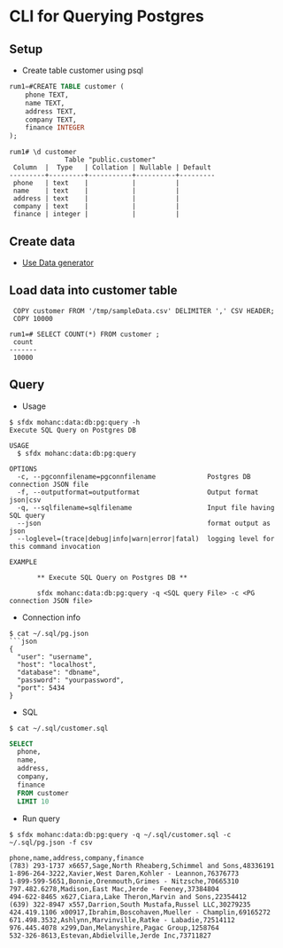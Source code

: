 # CLI for Querying Postgres 

## Setup

- Create table customer using psql

```sql
rum1=#CREATE TABLE customer ( 
    phone TEXT, 
    name TEXT, 
    address TEXT, 
    company TEXT, 
    finance INTEGER
);

```

```
rum1# \d customer 
              Table "public.customer"
 Column  |  Type   | Collation | Nullable | Default 
---------+---------+-----------+----------+---------
 phone   | text    |           |          | 
 name    | text    |           |          | 
 address | text    |           |          | 
 company | text    |           |          | 
 finance | integer |           |          | 
```

## Create data 
- [Use Data generator](https://github.com/mohan-chinnappan-n/cli-dx/blob/master/data-util.md#eaload)

## Load data into customer table 
```
 COPY customer FROM '/tmp/sampleData.csv' DELIMITER ',' CSV HEADER;
 COPY 10000

```

```
rum1=# SELECT COUNT(*) FROM customer ;
 count 
-------
 10000
```

## Query
- Usage
```
$ sfdx mohanc:data:db:pg:query -h
Execute SQL Query on Postgres DB

USAGE
  $ sfdx mohanc:data:db:pg:query

OPTIONS
  -c, --pgconnfilename=pgconnfilename             Postgres DB connection JSON file
  -f, --outputformat=outputformat                 Output format json|csv
  -q, --sqlfilename=sqlfilename                   Input file having SQL query
  --json                                          format output as json
  --loglevel=(trace|debug|info|warn|error|fatal)  logging level for this command invocation

EXAMPLE

       ** Execute SQL Query on Postgres DB **

       sfdx mohanc:data:db:pg:query -q <SQL query File> -c <PG connection JSON file> 

```
- Connection info
```
$ cat ~/.sql/pg.json 
```json
{
  "user": "username",
  "host": "localhost",
  "database": "dbname",
  "password": "yourpassword",
  "port": 5434
}
```

- SQL
```
$ cat ~/.sql/customer.sql
```

```sql
SELECT 
  phone,
  name,
  address,
  company,
  finance
  FROM customer 
  LIMIT 10 
```
- Run query

```
$ sfdx mohanc:data:db:pg:query -q ~/.sql/customer.sql -c ~/.sql/pg.json -f csv
```

```
phone,name,address,company,finance
(783) 293-1737 x6657,Sage,North Rheaberg,Schimmel and Sons,48336191
1-896-264-3222,Xavier,West Daren,Kohler - Leannon,76376773
1-899-599-5651,Bonnie,Orenmouth,Grimes - Nitzsche,70665310
797.482.6278,Madison,East Mac,Jerde - Feeney,37384804
494-622-8465 x627,Ciara,Lake Theron,Marvin and Sons,22354412
(639) 322-8947 x557,Darrion,South Mustafa,Russel LLC,30279235
424.419.1106 x00917,Ibrahim,Boscohaven,Mueller - Champlin,69165272
671.498.3532,Ashlynn,Marvinville,Ratke - Labadie,72514112
976.445.4078 x299,Dan,Melanyshire,Pagac Group,1258764
532-326-8613,Estevan,Abdielville,Jerde Inc,73711827
```


